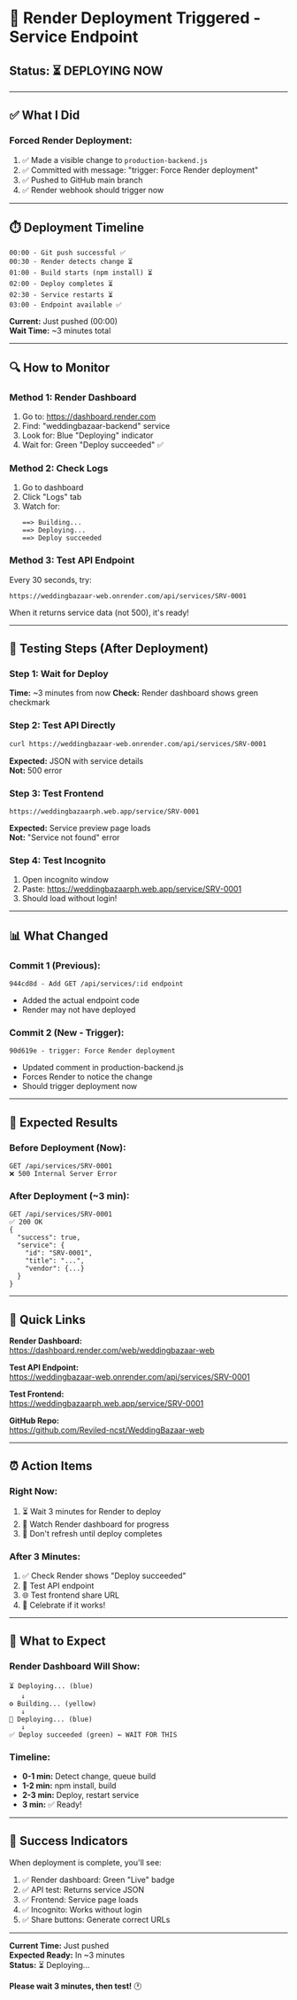 # 🚀 Render Deployment Triggered - Service Endpoint

## Status: ⏳ DEPLOYING NOW

---

## ✅ What I Did

### Forced Render Deployment:
1. ✅ Made a visible change to `production-backend.js`
2. ✅ Committed with message: "trigger: Force Render deployment"
3. ✅ Pushed to GitHub main branch
4. ✅ Render webhook should trigger now

---

## ⏱️ Deployment Timeline

```
00:00 - Git push successful ✅
00:30 - Render detects change ⏳
01:00 - Build starts (npm install) ⏳
02:00 - Deploy completes ⏳
02:30 - Service restarts ⏳
03:00 - Endpoint available ✅
```

**Current:** Just pushed (00:00)  
**Wait Time:** ~3 minutes total

---

## 🔍 How to Monitor

### Method 1: Render Dashboard
1. Go to: https://dashboard.render.com
2. Find: "weddingbazaar-backend" service
3. Look for: Blue "Deploying" indicator
4. Wait for: Green "Deploy succeeded" ✅

### Method 2: Check Logs
1. Go to dashboard
2. Click "Logs" tab
3. Watch for:
   ```
   ==> Building...
   ==> Deploying...
   ==> Deploy succeeded
   ```

### Method 3: Test API Endpoint
Every 30 seconds, try:
```
https://weddingbazaar-web.onrender.com/api/services/SRV-0001
```

When it returns service data (not 500), it's ready!

---

## 🧪 Testing Steps (After Deployment)

### Step 1: Wait for Deploy
**Time:** ~3 minutes from now
**Check:** Render dashboard shows green checkmark

### Step 2: Test API Directly
```bash
curl https://weddingbazaar-web.onrender.com/api/services/SRV-0001
```

**Expected:** JSON with service details  
**Not:** 500 error

### Step 3: Test Frontend
```
https://weddingbazaarph.web.app/service/SRV-0001
```

**Expected:** Service preview page loads  
**Not:** "Service not found" error

### Step 4: Test Incognito
1. Open incognito window
2. Paste: https://weddingbazaarph.web.app/service/SRV-0001
3. Should load without login!

---

## 📊 What Changed

### Commit 1 (Previous):
```
944cd8d - Add GET /api/services/:id endpoint
```
- Added the actual endpoint code
- Render may not have deployed

### Commit 2 (New - Trigger):
```
90d619e - trigger: Force Render deployment
```
- Updated comment in production-backend.js
- Forces Render to notice the change
- Should trigger deployment now

---

## 🎯 Expected Results

### Before Deployment (Now):
```
GET /api/services/SRV-0001
❌ 500 Internal Server Error
```

### After Deployment (~3 min):
```
GET /api/services/SRV-0001
✅ 200 OK
{
  "success": true,
  "service": {
    "id": "SRV-0001",
    "title": "...",
    "vendor": {...}
  }
}
```

---

## 🔗 Quick Links

**Render Dashboard:**  
https://dashboard.render.com/web/weddingbazaar-web

**Test API Endpoint:**  
https://weddingbazaar-web.onrender.com/api/services/SRV-0001

**Test Frontend:**  
https://weddingbazaarph.web.app/service/SRV-0001

**GitHub Repo:**  
https://github.com/Reviled-ncst/WeddingBazaar-web

---

## ⏰ Action Items

### Right Now:
1. ⏳ Wait 3 minutes for Render to deploy
2. 👀 Watch Render dashboard for progress
3. 🔄 Don't refresh until deploy completes

### After 3 Minutes:
1. ✅ Check Render shows "Deploy succeeded"
2. 🧪 Test API endpoint
3. 🌐 Test frontend share URL
4. 🎉 Celebrate if it works!

---

## 📱 What to Expect

### Render Dashboard Will Show:
```
⏳ Deploying... (blue)
   ↓
⚙️ Building... (yellow)
   ↓
🚀 Deploying... (blue)
   ↓
✅ Deploy succeeded (green) ← WAIT FOR THIS
```

### Timeline:
- **0-1 min:** Detect change, queue build
- **1-2 min:** npm install, build
- **2-3 min:** Deploy, restart service
- **3 min:** ✅ Ready!

---

## 🎉 Success Indicators

When deployment is complete, you'll see:

1. ✅ Render dashboard: Green "Live" badge
2. ✅ API test: Returns service JSON
3. ✅ Frontend: Service page loads
4. ✅ Incognito: Works without login
5. ✅ Share buttons: Generate correct URLs

---

**Current Time:** Just pushed  
**Expected Ready:** In ~3 minutes  
**Status:** ⏳ Deploying...

**Please wait 3 minutes, then test!** 🕐
